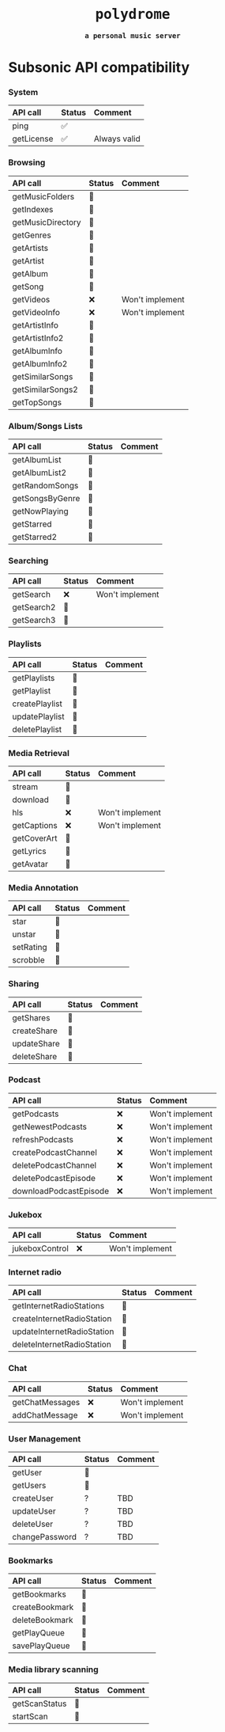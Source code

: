 <div align="center">
<samp>

# polydrome

**a personal music server**

</samp>
</div>

# Subsonic API compatibility

### System

| API call   | Status | Comment      |
|:-----------|:-------|:-------------|
| ping       | ✅      |              | 
| getLicense | ✅      | Always valid | 

### Browsing

| API call          | Status | Comment         |
|:------------------|:-------|:----------------|
| getMusicFolders   | 🚧     |                 | 
| getIndexes        | 🚧     |                 |
| getMusicDirectory | 🚧     |                 |
| getGenres         | 🚧     |                 |
| getArtists        | 🚧     |                 |
| getArtist         | 🚧     |                 |
| getAlbum          | 🚧     |                 |
| getSong           | 🚧     |                 |
| getVideos         | ❌      | Won't implement |
| getVideoInfo      | ❌      | Won't implement |
| getArtistInfo     | 🚧     |                 |
| getArtistInfo2    | 🚧     |                 |
| getAlbumInfo      | 🚧     |                 |
| getAlbumInfo2     | 🚧     |                 |
| getSimilarSongs   | 🚧     |                 |
| getSimilarSongs2  | 🚧     |                 |
| getTopSongs       | 🚧     |                 |

### Album/Songs Lists

| API call        | Status | Comment |
|:----------------|:-------|:--------|
| getAlbumList    | 🚧     |         | 
| getAlbumList2   | 🚧     |         |
| getRandomSongs  | 🚧     |         |
| getSongsByGenre | 🚧     |         |
| getNowPlaying   | 🚧     |         |
| getStarred      | 🚧     |         |
| getStarred2     | 🚧     |         |

### Searching 	

| API call   | Status | Comment         |
|:-----------|:-------|:----------------|
| getSearch  | ❌      | Won't implement | 
| getSearch2 | 🚧     |                 |
| getSearch3 | 🚧     |                 |

### Playlists 	

| API call       | Status | Comment |
|:---------------|:-------|:--------|
| getPlaylists   | 🚧     |         | 
| getPlaylist    | 🚧     |         |
| createPlaylist | 🚧     |         |
| updatePlaylist | 🚧     |         |
| deletePlaylist | 🚧     |         |

### Media Retrieval 	

| API call    | Status | Comment         |
|:------------|:-------|:----------------|
| stream      | 🚧     |                 | 
| download    | 🚧     |                 |
| hls         | ❌      | Won't implement |
| getCaptions | ❌      | Won't implement |
| getCoverArt | 🚧     |                 |
| getLyrics   | 🚧     |                 |
| getAvatar   | 🚧     |                 |

### Media Annotation 	

| API call  | Status | Comment |
|:----------|:-------|:--------|
| star      | 🚧     |         | 
| unstar    | 🚧     |         |
| setRating | 🚧     |         |
| scrobble  | 🚧     |         |

### Sharing

| API call    | Status | Comment |
|:------------|:-------|:--------|
| getShares   | 🚧     |         | 
| createShare | 🚧     |         |
| updateShare | 🚧     |         |
| deleteShare | 🚧     |         |

### Podcast

| API call               | Status | Comment         |
|:-----------------------|:-------|:----------------|
| getPodcasts            | ❌      | Won't implement | 
| getNewestPodcasts      | ❌      | Won't implement |
| refreshPodcasts        | ❌      | Won't implement |
| createPodcastChannel   | ❌      | Won't implement |
| deletePodcastChannel   | ❌      | Won't implement |
| deletePodcastEpisode   | ❌      | Won't implement |
| downloadPodcastEpisode | ❌      | Won't implement |

### Jukebox

| API call       | Status | Comment         |
|:---------------|:-------|:----------------|
| jukeboxControl | ❌      | Won't implement | 

### Internet radio 	

| API call                   | Status | Comment |
|:---------------------------|:-------|:--------|
| getInternetRadioStations   | 🚧     |         | 
| createInternetRadioStation | 🚧     |         |
| updateInternetRadioStation | 🚧     |         |
| deleteInternetRadioStation | 🚧     |         |

### Chat

| API call        | Status | Comment         |
|:----------------|:-------|:----------------|
| getChatMessages | ❌      | Won't implement |
| addChatMessage  | ❌      | Won't implement |

### User Management 	

| API call       | Status | Comment |
|:---------------|:-------|:--------|
| getUser        | 🚧     |         | 
| getUsers       | 🚧     |         |
| createUser     | ?      | TBD     |
| updateUser     | ?      | TBD     |
| deleteUser     | ?      | TBD     |
| changePassword | ?      | TBD     |

### Bookmarks 	

| API call       | Status | Comment |
|:---------------|:-------|:--------|
| getBookmarks   | 🚧     |         | 
| createBookmark | 🚧     |         |
| deleteBookmark | 🚧     |         |
| getPlayQueue   | 🚧     |         |
| savePlayQueue  | 🚧     |         |

### Media library scanning 	

| API call      | Status | Comment |
|:--------------|:-------|:--------|
| getScanStatus | 🚧     |         | 
| startScan     | 🚧     |         |
